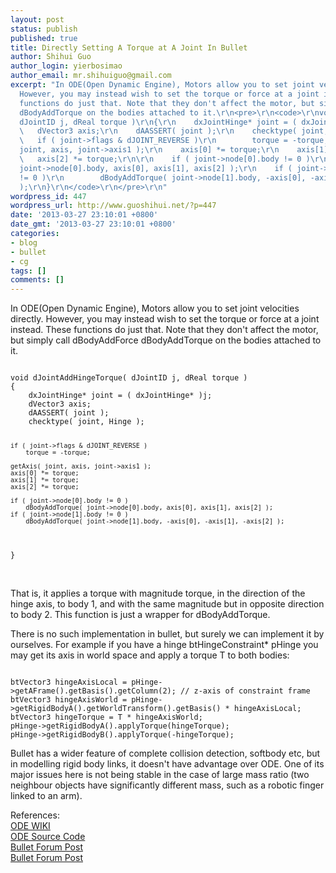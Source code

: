 ```yaml
---
layout: post
status: publish
published: true
title: Directly Setting A Torque at A Joint In Bullet
author: Shihui Guo
author_login: yierbosimao
author_email: mr.shihuiguo@gmail.com
excerpt: "In ODE(Open Dynamic Engine), Motors allow you to set joint velocities directly.
  However, you may instead wish to set the torque or force at a joint instead. These
  functions do just that. Note that they don't affect the motor, but simply call dBodyAddForce
  dBodyAddTorque on the bodies attached to it.\r\n<pre>\r\n<code>\r\nvoid dJointAddHingeTorque(
  dJointID j, dReal torque )\r\n{\r\n    dxJointHinge* joint = ( dxJointHinge* )j;\r\n
  \   dVector3 axis;\r\n    dAASSERT( joint );\r\n    checktype( joint, Hinge );\r\n\r\n
  \   if ( joint->flags & dJOINT_REVERSE )\r\n        torque = -torque;\r\n\r\n    getAxis(
  joint, axis, joint->axis1 );\r\n    axis[0] *= torque;\r\n    axis[1] *= torque;\r\n
  \   axis[2] *= torque;\r\n\r\n    if ( joint->node[0].body != 0 )\r\n        dBodyAddTorque(
  joint->node[0].body, axis[0], axis[1], axis[2] );\r\n    if ( joint->node[1].body
  != 0 )\r\n        dBodyAddTorque( joint->node[1].body, -axis[0], -axis[1], -axis[2]
  );\r\n}\r\n</code>\r\n</pre>\r\n"
wordpress_id: 447
wordpress_url: http://www.guoshihui.net/?p=447
date: '2013-03-27 23:10:01 +0800'
date_gmt: '2013-03-27 23:10:01 +0800'
categories:
- blog
- bullet
- cg
tags: []
comments: []
---
```

<p>In ODE(Open Dynamic Engine), Motors allow you to set joint velocities directly. However, you may instead wish to set the torque or force at a joint instead. These functions do just that. Note that they don't affect the motor, but simply call dBodyAddForce dBodyAddTorque on the bodies attached to it.</p>
<pre>
<code>
void dJointAddHingeTorque( dJointID j, dReal torque )
{
    dxJointHinge* joint = ( dxJointHinge* )j;
    dVector3 axis;
    dAASSERT( joint );
    checktype( joint, Hinge );

    if ( joint->flags & dJOINT_REVERSE )
        torque = -torque;

    getAxis( joint, axis, joint->axis1 );
    axis[0] *= torque;
    axis[1] *= torque;
    axis[2] *= torque;

    if ( joint->node[0].body != 0 )
        dBodyAddTorque( joint->node[0].body, axis[0], axis[1], axis[2] );
    if ( joint->node[1].body != 0 )
        dBodyAddTorque( joint->node[1].body, -axis[0], -axis[1], -axis[2] );
}
</code>
</pre>
<p><a id="more"></a><a id="more-447"></a><br />
That is, it applies a torque with magnitude torque, in the direction of the hinge axis, to body 1, and with the same magnitude but in opposite direction to body 2. This function is just a wrapper for dBodyAddTorque.</p>
<p>There is no such implementation in bullet, but surely we can implement it by ourselves. For example if you have a hinge btHingeConstraint* pHinge you may get its axis in world space and apply a torque T to both bodies:</p>
<pre><code>
btVector3 hingeAxisLocal = pHinge->getAFrame().getBasis().getColumn(2); // z-axis of constraint frame
btVector3 hingeAxisWorld = pHinge->getRigidBodyA().getWorldTransform().getBasis() * hingeAxisLocal;
btVector3 hingeTorque = T * hingeAxisWorld;
pHinge->getRigidBodyA().applyTorque(hingeTorque);
pHinge->getRigidBodyB().applyTorque(-hingeTorque);
</code></pre>
<p>Bullet has a wider feature of complete collision detection, softbody etc, but in modelling rigid body links, it doesn't have advantage over ODE. One of its major issues here is not being stable in the case of large mass ratio (two neighbour objects have significantly different mass, such as a robotic finger linked to an arm).</p>
<p>References:<br />
<a href="http://ode-wiki.org/wiki/index.php?title=Manual:_Joint_Types_and_Functions#Setting_Joint_Torques.2FForces_Directly">ODE WIKI</a><br />
<a href="http://sourceforge.net/projects/opende/files/">ODE Source Code</a><br />
<a href="http://www.bulletphysics.org/Bullet/phpBB3/viewtopic.php?f=9&t=4871">Bullet Forum Post</a><br />
<a href="http://www.bulletphysics.org/Bullet/phpBB3/viewtopic.php?f=9&t=5033&hilit=joint+torque">Bullet Forum Post</a></p>
